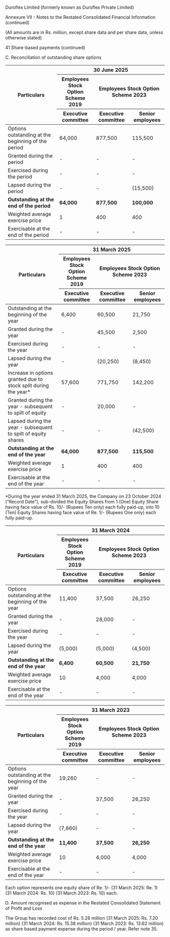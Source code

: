 Duroflex Limited (formerly known as Duroflex Private Limited)

Annexure VII - Notes to the Restated Consolidated Financial Information (continued)

(All amounts are in Rs. million, except share data and per share data, unless otherwise stated)

41 Share-based payments (continued)

C. Reconciliation of outstanding share options

<table><thead><tr><th rowspan="3">Particulars</th><th colspan="3">30 June 2025</th></tr><tr><th>Employees Stock<br>Option Scheme 2019</th><th colspan="2">Employees Stock Option Scheme 2023</th></tr><tr><th>Executive committee</th><th>Executive committee</th><th>Senior employees</th></tr></thead><tbody><tr><td>Options outstanding at the beginning of the period</td><td>64,000</td><td>877,500</td><td>115,500</td></tr><tr><td>Granted during the period</td><td>-</td><td>-</td><td>-</td></tr><tr><td>Exercised during the period</td><td>-</td><td>-</td><td>-</td></tr><tr><td>Lapsed during the period</td><td>-</td><td>-</td><td>(15,500)</td></tr><tr><td><strong>Outstanding at the end of the period</strong></td><td><strong>64,000</strong></td><td><strong>877,500</strong></td><td><strong>100,000</strong></td></tr><tr><td>Weighted average exercise price</td><td>1</td><td>400</td><td>400</td></tr><tr><td>Exercisable at the end of the period</td><td>-</td><td>-</td><td>-</td></tr></tbody></table>

<table><thead><tr><th rowspan="3">Particulars</th><th colspan="3">31 March 2025</th></tr><tr><th>Employees Stock<br>Option Scheme 2019</th><th colspan="2">Employees Stock Option Scheme 2023</th></tr><tr><th>Executive committee</th><th>Executive committee</th><th>Senior employees</th></tr></thead><tbody><tr><td>Outstanding at the beginning of the year</td><td>6,400</td><td>60,500</td><td>21,750</td></tr><tr><td>Granted during the year</td><td>-</td><td>45,500</td><td>2,500</td></tr><tr><td>Exercised during the year</td><td>-</td><td>-</td><td>-</td></tr><tr><td>Lapsed during the year</td><td>-</td><td>(20,250)</td><td>(8,450)</td></tr><tr><td>Increase in options granted due to stock split during the year*</td><td>57,600</td><td>771,750</td><td>142,200</td></tr><tr><td>Granted during the year - subsequent to spilt of equity</td><td>-</td><td>20,000</td><td>-</td></tr><tr><td>Lapsed during the year - subsequent to spilt of equity shares</td><td>-</td><td>-</td><td>(42,500)</td></tr><tr><td><strong>Outstanding at the end of the year</strong></td><td><strong>64,000</strong></td><td><strong>877,500</strong></td><td><strong>115,500</strong></td></tr><tr><td>Weighted average exercise price</td><td>1</td><td>400</td><td>400</td></tr><tr><td>Exercisable at the end of the year</td><td>-</td><td>-</td><td>-</td></tr></tbody></table>

*During the year ended 31 March 2025, the Company on 23 October 2024 (“Record Date”), sub-divided the Equity Shares from 1 (One) Equity Share having face value of Rs. 10/- (Rupees Ten only) each fully paid-up, into 10 (Ten) Equity Shares having face value of Re. 1/- (Rupees One only) each fully paid-up.

<table><thead><tr><th rowspan="3">Particulars</th><th colspan="3">31 March 2024</th></tr><tr><th>Employees Stock<br>Option Scheme 2019</th><th colspan="2">Employees Stock Option Scheme 2023</th></tr><tr><th>Executive committee</th><th>Executive committee</th><th>Senior employees</th></tr></thead><tbody><tr><td>Options outstanding at the beginning of the year</td><td>11,400</td><td>37,500</td><td>26,250</td></tr><tr><td>Granted during the year</td><td>-</td><td>28,000</td><td>-</td></tr><tr><td>Exercised during the year</td><td>-</td><td>-</td><td>-</td></tr><tr><td>Lapsed during the year</td><td>(5,000)</td><td>(5,000)</td><td>(4,500)</td></tr><tr><td><strong>Outstanding at the end of the year</strong></td><td><strong>6,400</strong></td><td><strong>60,500</strong></td><td><strong>21,750</strong></td></tr><tr><td>Weighted average exercise price</td><td>10</td><td>4,000</td><td>4,000</td></tr><tr><td>Exercisable at the end of the year</td><td>-</td><td>-</td><td>-</td></tr></tbody></table>

<table><thead><tr><th rowspan="3">Particulars</th><th colspan="3">31 March 2023</th></tr><tr><th>Employees Stock<br>Option Scheme 2019</th><th colspan="2">Employees Stock Option Scheme 2023</th></tr><tr><th>Executive committee</th><th>Executive committee</th><th>Senior employees</th></tr></thead><tbody><tr><td>Options outstanding at the beginning of the year</td><td>19,260</td><td>-</td><td>-</td></tr><tr><td>Granted during the year</td><td>-</td><td>37,500</td><td>26,250</td></tr><tr><td>Exercised during the year</td><td>-</td><td>-</td><td>-</td></tr><tr><td>Lapsed during the year</td><td>(7,860)</td><td>-</td><td>-</td></tr><tr><td><strong>Outstanding at the end of the year</strong></td><td><strong>11,400</strong></td><td><strong>37,500</strong></td><td><strong>26,250</strong></td></tr><tr><td>Weighted average exercise price</td><td>10</td><td>4,000</td><td>4,000</td></tr><tr><td>Exercisable at the end of the year</td><td>-</td><td>-</td><td>-</td></tr></tbody></table>

Each option represents one equity share of Re. 1/- (31 March 2025: Re. 1) (31 March 2024: Rs. 10) (31 March 2023: Rs. 10) each.

D. Amount recognised as expense in the Restated Consolidated Statement of Profit and Loss

The Group has recorded cost of Rs. 5.28 million (31 March 2025: Rs. 7.20 million) (31 March 2024: Rs. 15.38 million) (31 March 2023: Rs. 13.62 million) as share based payment expense during the period / year. Refer note 35.